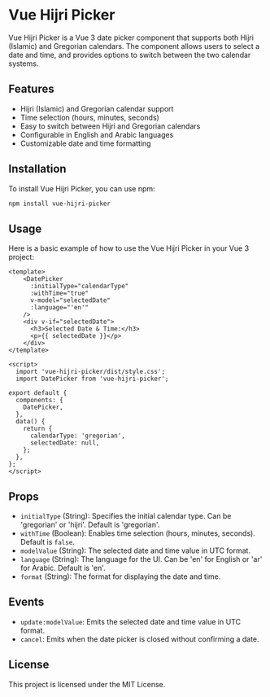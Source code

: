 
# Vue Hijri Picker

Vue Hijri Picker is a Vue 3 date picker component that supports both Hijri (Islamic) and Gregorian calendars. The component allows users to select a date and time, and provides options to switch between the two calendar systems.

## Features

- Hijri (Islamic) and Gregorian calendar support
- Time selection (hours, minutes, seconds)
- Easy to switch between Hijri and Gregorian calendars
- Configurable in English and Arabic languages
- Customizable date and time formatting

## Installation

To install Vue Hijri Picker, you can use npm:

```bash
npm install vue-hijri-picker
```

## Usage

Here is a basic example of how to use the Vue Hijri Picker in your Vue 3 project:

```vue
<template>
    <DatePicker 
      :initialType="calendarType" 
      :withTime="true" 
      v-model="selectedDate" 
      :language="'en'" 
    />
    <div v-if="selectedDate">
      <h3>Selected Date & Time:</h3>
      <p>{{ selectedDate }}</p>
    </div>
</template>

<script>
  import 'vue-hijri-picker/dist/style.css';
  import DatePicker from 'vue-hijri-picker';

export default {
  components: {
    DatePicker,
  },
  data() {
    return {
      calendarType: 'gregorian',
      selectedDate: null,
    };
  },
};
</script>

```

## Props

- `initialType` (String): Specifies the initial calendar type. Can be 'gregorian' or 'hijri'. Default is 'gregorian'.
- `withTime` (Boolean): Enables time selection (hours, minutes, seconds). Default is `false`.
- `modelValue` (String): The selected date and time value in UTC format.
- `language` (String): The language for the UI. Can be 'en' for English or 'ar' for Arabic. Default is 'en'.
- `format` (String): The format for displaying the date and time.

## Events

- `update:modelValue`: Emits the selected date and time value in UTC format.
- `cancel`: Emits when the date picker is closed without confirming a date.

## License

This project is licensed under the MIT License.
